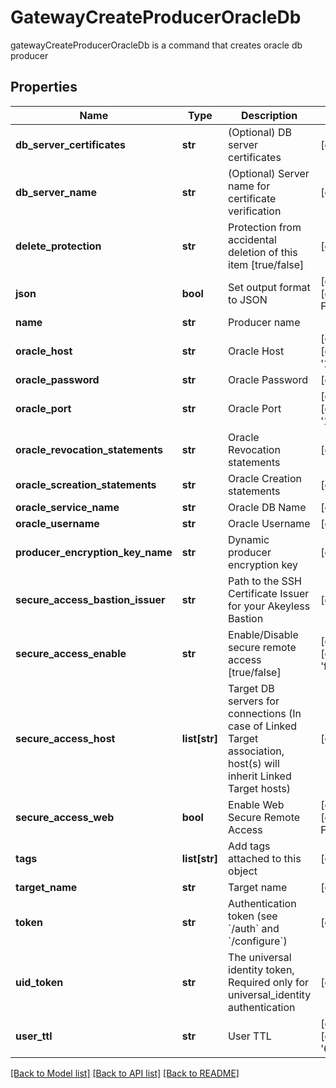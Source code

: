 # GatewayCreateProducerOracleDb

gatewayCreateProducerOracleDb is a command that creates oracle db producer
## Properties
Name | Type | Description | Notes
------------ | ------------- | ------------- | -------------
**db_server_certificates** | **str** | (Optional) DB server certificates | [optional] 
**db_server_name** | **str** | (Optional) Server name for certificate verification | [optional] 
**delete_protection** | **str** | Protection from accidental deletion of this item [true/false] | [optional] 
**json** | **bool** | Set output format to JSON | [optional] [default to False]
**name** | **str** | Producer name | 
**oracle_host** | **str** | Oracle Host | [optional] [default to '127.0.0.1']
**oracle_password** | **str** | Oracle Password | [optional] 
**oracle_port** | **str** | Oracle Port | [optional] [default to '1521']
**oracle_revocation_statements** | **str** | Oracle Revocation statements | [optional] 
**oracle_screation_statements** | **str** | Oracle Creation statements | [optional] 
**oracle_service_name** | **str** | Oracle DB Name | [optional] 
**oracle_username** | **str** | Oracle Username | [optional] 
**producer_encryption_key_name** | **str** | Dynamic producer encryption key | [optional] 
**secure_access_bastion_issuer** | **str** | Path to the SSH Certificate Issuer for your Akeyless Bastion | [optional] 
**secure_access_enable** | **str** | Enable/Disable secure remote access [true/false] | [optional] [default to 'false']
**secure_access_host** | **list[str]** | Target DB servers for connections (In case of Linked Target association, host(s) will inherit Linked Target hosts) | [optional] 
**secure_access_web** | **bool** | Enable Web Secure Remote Access | [optional] [default to False]
**tags** | **list[str]** | Add tags attached to this object | [optional] 
**target_name** | **str** | Target name | [optional] 
**token** | **str** | Authentication token (see &#x60;/auth&#x60; and &#x60;/configure&#x60;) | [optional] 
**uid_token** | **str** | The universal identity token, Required only for universal_identity authentication | [optional] 
**user_ttl** | **str** | User TTL | [optional] [default to '60m']

[[Back to Model list]](../README.md#documentation-for-models) [[Back to API list]](../README.md#documentation-for-api-endpoints) [[Back to README]](../README.md)


